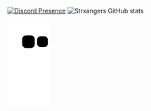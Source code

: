 [![Discord Presence](https://lanyard.cnrad.dev/api/1088862120990490684)](https://discord.com/users/1088862120990490684hideDiscrim=true) 
![Strxangers GitHub stats](https://github-readme-stats.vercel.app/api?username=stillasleep&theme=dark&show_icons=true)


<p align="topleft">
<img align="center" src="https://github.com/rafaballerini/rafaballerini/blob/output/github-contribution-grid-snake.svg" alt="Snook hehe"/>
